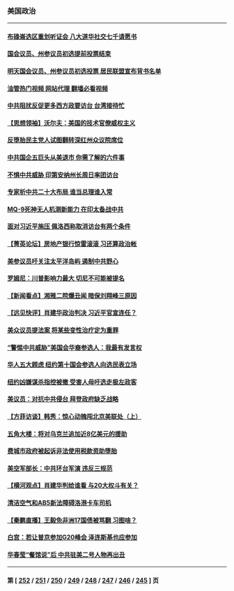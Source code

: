 ### 美国政治
---
#### [布碌崙选区重划听证会 八大道华社交七千请愿书](../../pages/ncid1078159/n13807470.md?08222045) 
#### [国会议员、州参议员初选提前投票结束](../../pages/ncid1078159/n13807453.md?08222045) 
#### [明天国会议员、州参议员初选投票 居民联盟宣布背书名单](../../pages/ncid1078159/n13807410.md?08222045) 
#### [油管热门视频 网站代理 翻墙必看视频](http://209.222.30.114:81/youtube.html?08222045)
#### [中共阻扰反促更多西方政要访台 台湾接待忙](../../pages/ncid1078159/n13807337.md?08222045) 
#### [【思想领袖】沃尔夫：美国的技术官僚威权主义](../../pages/ncid1078159/n13798274.md?08222045) 
#### [反堕胎民主党人试图翻转深红州众议院席位](../../pages/ncid1078159/n13807240.md?08222045) 
#### [中共国企五巨头从美退市 你需了解的六件事](../../pages/ncid1078159/n13807245.md?08222045) 
#### [不惧中共威胁 印第安纳州长周日率团访台](../../pages/ncid1078159/n13806236.md?08222045) 
#### [专家析中共二十大布局 谁当总理谁入常](../../pages/ncid1078159/n13807204.md?08222045) 
#### [MQ-9死神无人机测新能力 在印太备战中共](../../pages/ncid1078159/n13805652.md?08222045) 
#### [面对习近平施压 佩洛西称取消访台有两个条件](../../pages/ncid1078159/n13806776.md?08222045) 
#### [【菁英论坛】房地产银行惊雷滚滚 习还算政治帐](../../pages/ncid1078159/n13806740.md?08222045) 
#### [美参议员吁关注太平洋岛屿 遏制中共野心](../../pages/ncid1078159/n13806666.md?08222045) 
#### [罗姆尼：川普影响力最大 切尼不可能被提名](../../pages/ncid1078159/n13806597.md?08222045) 
#### [【新闻看点】湘雅二院爆丑闻 暗保刘翔峰三原因](../../pages/ncid1078159/n13806299.md?08222045) 
#### [【远见快评】肖建华政治判决 习近平官宣连任？](../../pages/ncid1078159/n13806304.md?08222045) 
#### [美众议员提法案 将某些变性治疗定为重罪](../../pages/ncid1078159/n13806355.md?08222045) 
#### [“警惕中共威胁”美国会华裔参选人：我最有发言权](../../pages/ncid1078159/n13806422.md?08222045) 
#### [华人五大顾虑 纽约第十国会参选人向选民表立场](../../pages/ncid1078159/n13806438.md?08222045) 
#### [纽约凶嫌谋杀指控被撤 受害人母吁选走极左政客](../../pages/ncid1078159/n13806410.md?08222045) 
#### [美议员：对抗中共侵台 拜登政府缺乏战略](../../pages/ncid1078159/n13806399.md?08222045) 
#### [【方菲访谈】韩秀：惊心动魄闯北京美联处（上）](../../pages/ncid1078159/n13806018.md?08222045) 
#### [五角大楼：将对乌克兰追加近8亿美元的援助](../../pages/ncid1078159/n13806269.md?08222045) 
#### [费城市政府被起诉非法使用税款资助堕胎](../../pages/ncid1078159/n13806359.md?08222045) 
#### [美空军部长：中共环台军演 违反三规范](../../pages/ncid1078159/n13806291.md?08222045) 
#### [【横河观点】肖建华判给谁看 与20大权斗有关？](../../pages/ncid1078159/n13806293.md?08222045) 
#### [清洁空气和AB5新法障碍洛港卡车司机](../../pages/ncid1078159/n13806315.md?08222045) 
#### [【秦鹏直播】王毅免非洲17国债被骂翻 习图啥？](../../pages/ncid1078159/n13806277.md?08222045) 
#### [白宫：若让普京参加G20峰会 泽连斯基也应参加](../../pages/ncid1078159/n13806296.md?08222045) 
#### [华春莹“餐馆说”后 中共驻美二号人物再出丑](../../pages/ncid1078159/n13806258.md?08222045) 

---
#### 第 [ [252](./252.md?08222045) / [251](./251.md?08222045) / [250](./250.md?08222045) / [249](./249.md?08222045) / [248](./248.md?08222045) / [247](./247.md?08222045) / [246](./246.md?08222045) / [245](./245.md?08222045) ] 页
